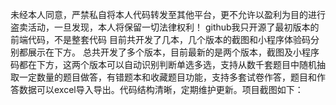 
未经本人同意，严禁私自将本人代码转发至其他平台，更不允许以盈利为目的进行盗卖活动，一旦发现，本人将保留一切法律权利！
github我只开源了最初版本的前端代码，不是整套代码
目前共开发了几本，几个版本的截图和小程序体验码分别都展示在下方。
总共开发了多个版本，目前最新的是两个版本，截图及小程序码都在下方，这两个版本可以自动识别判断单选多选，支持从数千套题目中随机抽取一定数量的题目做答，有错题本和收藏题目功能，支持多套试卷作答，题目和作答数据可以excel导入导出。代码结构清晰，定期维护更新。项目截图如下：
